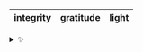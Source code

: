 | integrity | gratitude | light |
| :-------: | :-------: | :---: |

<details>
  <summary>✨</summary>
  These words are chosen at random each day. New words will appear here tomorrow morning.
</details>
